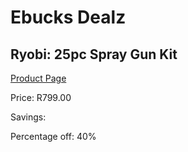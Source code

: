 
# Ebucks Dealz
## Ryobi: 25pc Spray Gun Kit
[Product Page](https://www.ebucks.com/web/shop/productSelected.do?prodId=335447816&catId=336131644)

Price: R799.00

Savings: 

Percentage off: 40%
	